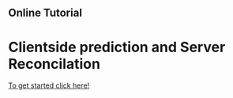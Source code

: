 ## Online Tutorial

# Clientside prediction and Server Reconcilation

[To get started click here!](part2.md)
